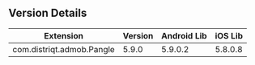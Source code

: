 ## Version Details

| Extension | Version | Android Lib | iOS Lib |
| --- | --- | --- | --- |
| com.distriqt.admob.Pangle | 5.9.0 | 5.9.0.2 | 5.8.0.8 |
